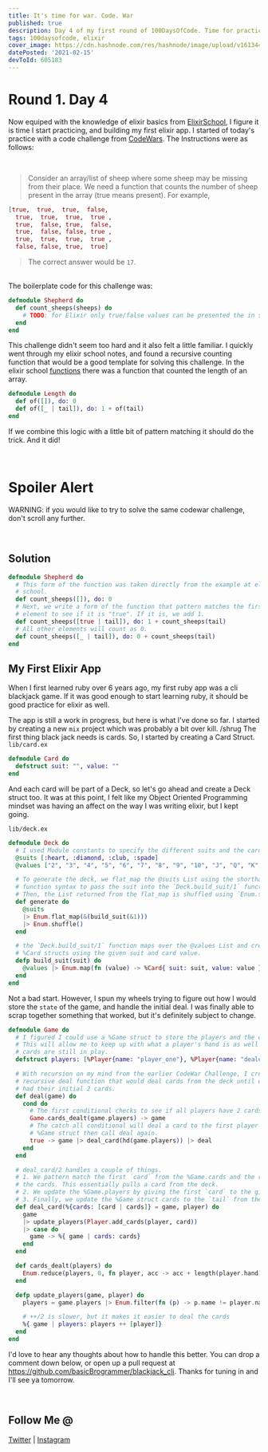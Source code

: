 ```yaml
---
title: It's time for war. Code. War
published: true
description: Day 4 of my first round of 100DaysOfCode. Time for practice.
tags: 100daysofcode, elixir
cover_image: https://cdn.hashnode.com/res/hashnode/image/upload/v1613441788636/o9mexGvaa.jpeg?auto=compress
datePosted: '2021-02-15'
devToId: 605183
---
```


# Round 1. Day 4

Now equiped with the knowledge of elixir basics from [ElixirSchool](https://elixirschool.com/en/lessons/basics/basics/), I figure it is time I start practicing, and building my first elixir app. I started of today's practice with a code challenge from [CodeWars](https://www.codewars.com/kata/54edbc7200b811e956000556/train/elixir). The Instructions were as follows:

<br>

> Consider an array/list of sheep where some sheep may be missing from their place. We need a function that counts the number of sheep present in the array (true means present).
> For example,

```elixir
[true,  true,  true,  false,
  true,  true,  true,  true ,
  true,  false, true,  false,
  true,  false, false, true ,
  true,  true,  true,  true ,
  false, false, true,  true]
```

> The correct answer would be `17`.

<br>
The boilerplate code for this challenge was:

```elixir
defmodule Shepherd do
  def count_sheeps(sheeps) do
    # TODO: for Elixir only true/false values can be presented the in sheeps list
  end
end
```

This challenge didn't seem too hard and it also felt a little familiar. I quickly went through my elixir school notes, and found a recursive counting function that would be a good template for solving this challenge. In the elixir school [functions](https://elixirschool.com/en/lessons/basics/functions/) there was a function that counted the length of an array.

```elixir
defmodule Length do
  def of([]), do: 0
  def of([_ | tail]), do: 1 + of(tail)
end
```

If we combine this logic with a little bit of pattern matching it should do the trick. And it did!

<br>

# Spoiler Alert

WARNING: if you would like to try to solve the same codewar challenge, don't scroll any further.

<br>

## Solution

```elixir
defmodule Shepherd do
  # This form of the function was taken directly from the example at elixir
  # school.
  def count_sheeps([]), do: 0
  # Next, we write a form of the function that pattern matches the first
  # element to see if it is "true". If it is, we add 1.
  def count_sheeps([true | tail]), do: 1 + count_sheeps(tail)
  # All other elements will count as 0.
  def count_sheeps([_ | tail]), do: 0 + count_sheeps(tail)
end
```

## My First Elixir App

When I first learned ruby over 6 years ago, my first ruby app was a cli blackjack game. If it was good enough to start learning ruby, it should be good practice for elixir as well.

The app is still a work in progress, but here is what I've done so far. I started by creating a new `mix` project which was probably a bit over kill. /shrug The first thing black jack needs is cards. So, I started by creating a Card Struct.
`lib/card.ex`

```elixir
defmodule Card do
  defstruct suit: "", value: ""
end
```

And each card will be part of a Deck, so let's go ahead and create a Deck struct too. It was at this point, I felt like my Object Oriented Programming mindset was having an affect on the way I was writing elixir, but I kept going.

`lib/deck.ex`

```elixir
defmodule Deck do
  # I used Module constants to specify the different suits and the card values.
  @suits [:heart, :diamond, :club, :spade]
  @values ["2", "3", "4", "5", "6", "7", "8", "9", "10", "J", "Q", "K", "A"]

  # To generate the deck, we flat_map the @suits List using the shorthand
  # function syntax to pass the suit into the `Deck.build_suit/1` function.
  # Then, the List returned from the flat_map is shuffled using `Enum.shuffle`
  def generate do
    @suits
    |> Enum.flat_map(&(build_suit(&1)))
    |> Enum.shuffle()
  end

  # the `Deck.build_suit/1` function maps over the @values List and creates
  # %Card structs using the given suit and card value.
  defp build_suit(suit) do
    @values |> Enum.map(fn (value) -> %Card{ suit: suit, value: value } end)
  end
end
```

Not a bad start. However, I spun my wheels trying to figure out how I would store the `state` of the game, and handle the initial deal. I was finally able to scrap together something that worked, but it's definitely subject to change.

```elixir
defmodule Game do
  # I figured I could use a %Game struct to store the players and the current game's cards.
  # This will allow me to keep up with what a player's hand is as well as what
  # cards are still in play.
  defstruct players: [%Player{name: "player_one"}, %Player{name: "dealer"}], cards: Deck.generate()

  # With recursion on my mind from the earlier CodeWar Challenge, I created a
  # recursive deal function that would deal cards from the deck until each play
  # had their initial 2 cards.
  def deal(game) do
    cond do
      # The first conditional checks to see if all players have 2 cards
      Game.cards_dealt(game.players) -> game
      # The catch all conditional will deal a card to the first player in the
      # %Game struct then call deal again.
      true -> game |> deal_card(hd(game.players)) |> deal
    end
  end

  # deal_card/2 handles a couple of things.
  # 1. We pattern match the first `card` from the %Game.cards and the rest of
  # the cards. This essentially pulls a card from the deck.
  # 2. We update the %Game.players by giving the first `card` to the given player.
  # 3. Finally, we update the %Game struct cards to the `tail` from the original game argument.
  def deal_card(%{cards: [card | cards]} = game, player) do
    game
    |> update_players(Player.add_cards(player, card))
    |> case do
      game -> %{ game | cards: cards}
    end
  end

  def cards_dealt(players) do
    Enum.reduce(players, 0, fn player, acc -> acc + length(player.hand) end) == length(players) * 2
  end

  defp update_players(game, player) do
    players = game.players |> Enum.filter(fn (p) -> p.name != player.name end)

    # ++/2 is slower, but it makes it easier to deal the cards
    %{ game | players: players ++ [player]}
  end
end
```

I'd love to hear any thoughts about how to handle this better. You can drop a comment down below, or open up a pull request at https://github.com/basicBrogrammer/blackjack_cli. Thanks for tuning in and I'll see ya tomorrow.

<br>

## Follow Me @

[Twitter](https://twitter.com/basicbrogrammer) | [Instagram](https://instagram.com/basicbrogrammer)
